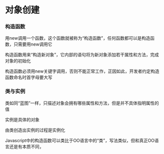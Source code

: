 # 对象创建

### 构造函数

用new调用一个函数，这个函数就被称为“构造函数”，任何函数都可以是构造函数，只需要用new调用它

构造函数用来“构造新对象”，它内部的语句将为新对象添加若干属性和方法，完成对象的初始化

构造函数必须用new关键字调用，否则不能正常工作，正因如此，开发者约定构造函数命名时首字母要大写

### 类与实例

类如同“蓝图”一样，只描述对象会拥有哪些属性和方法，但是并不具体指明属性的值

实例是具体的对象

由类创造出实例的过程是实例化

Javascript中的构造函数可以类比于OO语言中的“类”，写法类似，但和真正OO语言还是有本质不同，